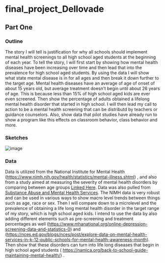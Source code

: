 # final_project_Dellovade
## Part One
### Outline
The story I will tell is justification for why all schools should implement mental health screenings to all high school aged students at the beginning of each year.
To tell the story, I will first start by showing how mental health diseases have been increasing over time and then lead that into the prevalence for high school aged students. By using the data I will show what state mental disease is in for all ages and then break it down further to the target age. Mental health diseases have an average of age of onset of about 15 years old, but average treatment doesn't begin until about 26 years of age. This is because less than 15% of high school aged kids are ever even screened. Then show the percentage of adults obtained a lifelong mental health disorder that started in high school. I will then lead my call to action to be a mental health screening that can be distributd by teachers or guidance counselors. Also, show data that pilot studies have already run to show a program like this effects on classroom behavior, class behavior and more. 
### Sketches
![image](https://user-images.githubusercontent.com/59887733/74118149-43011000-4b88-11ea-9b84-41269ae8cc67.png)



### Data
Data is utilized from the National Institute for Mental Health (https://www.nimh.nih.gov/health/statistics/mental-illness.shtml) , and also from a study aimed at measuring the severity of mental health disorders by comparing between age groups [Linked Here](https://github.com/kddellov/final_project_Dellovade/blob/master/Project%20Data.csv). Data was also pulled from [Substance Abuse and Mental Health Services](https://github.com/kddellov/final_project_Dellovade/blob/master/Copy%20of%20NSDUHsaeExcelTab01-2016.csv). The NIMH data is very robust and can be used in various ways to show macro level trends between things such as age, race or sex. Then I will compare down to a microlevel and the prevalence of obtaining a life long mental health disorder in the target range of my story, which is high school aged kids. I intend to use the data by also adding different elements such as pre-screening and treatment percentages as well (https://www.mhanational.org/online-depression-screening-data-and-statistics-0) and (https://nces.ed.gov/blogs/nces/post/explore-data-on-mental-health-services-in-k-12-public-schools-for-mental-health-awareness-month). Then show that these disorders can turn into life long diseases that begin in high school aged students ( https://namica.org/back-to-school-guide-maintaining-mental-health/) . 

